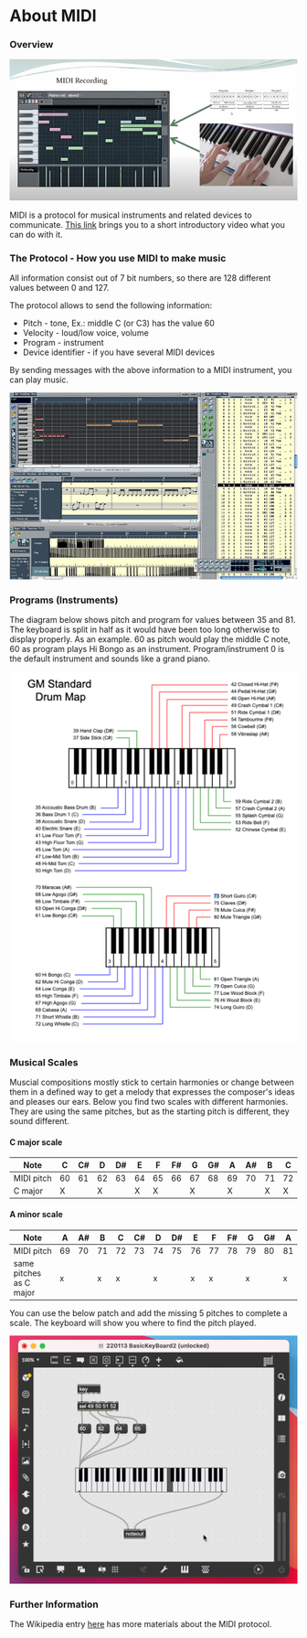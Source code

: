 # About MIDI

### Overview
![MIDI Recording](midi-recording.png)

MIDI is a protocol for musical instruments and related devices to communicate. [This link](https://www.youtube.com/embed/sziykFl44CU) brings you to a short introductory video what you can do with it.

### The Protocol - How you use MIDI to make music
All information consist out of 7 bit numbers, so there are 128 different values between 0 and 127. 

The protocol allows to send the following information:

- Pitch - tone, Ex.: middle C (or C3) has the value 60
- Velocity - loud/low voice, volume
- Program - instrument
- Device identifier - if you have several MIDI devices

By sending messages with the above information to a MIDI instrument, you can play music.

![MIDI Data](Logic2-4252846884.jpeg)

### Programs (Instruments)
The diagram below shows pitch and program for values between 35 and 81. The keyboard is split in half as it would have been too long otherwise to display properly. As an example. 60 as pitch would play the middle C note, 60 as program plays Hi Bongo as an instrument. Program/instrument 0 is the default instrument and sounds like a grand piano.

![Codes for MIDI Instruments](2021-12-13_16-13-08.png)

### Musical Scales
Muscial compositions mostly stick to certain harmonies or change between them in a defined way to get a melody that expresses the composer's ideas and pleases our ears. Below you find two scales with different harmonies. They are using the same pitches, but as the starting pitch is different, they sound different.

#### C major scale
| Note	| C	| C#	| D	| D#	| E	| F	| F#	| G	| G#	| A	| A#	| B	| C |
|---      |---|---|---|---|---|---|---|---|---|---|---|---|---|
| MIDI pitch |	 60 |	61 |	62 |	63 |	64 | 	65 |	66 |	67 |	68 |	69 |	70| 	71 |	72 |
| C major	| X	|	| X	 | |	X |	X	| |	X	| |	X	| |	X	| X |


#### A minor scale
| Note	| A	| A#	| B	| C	| C#	| D	| D#	| E	| F	| F#	| G	| G#	| A |
|---      |---|---|---|---|---|---|---|---|---|---|---|---|---|
| MIDI pitch	| 69	| 70	| 71	| 72	| 73	| 74	| 75	| 76	| 77	| 78	| 79	| 80	| 81 |
| same pitches as C major |	x	| | x | x | |x||x|x||x||x|

You can use the below patch and add the missing 5 pitches to complete a scale. The keyboard will show you where to find the pitch played.

![Basic pitch player](2022-01-13_13-43-38.png)


### Further Information
The Wikipedia entry [here](https://en.wikipedia.org/wiki/MIDI) has more materials about the MIDI protocol.
